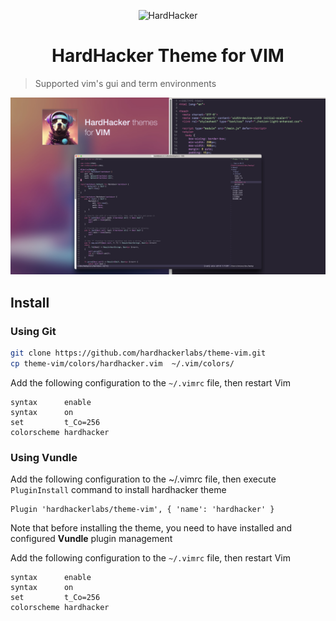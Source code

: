 <p align="center">
  <img width="180" src="https://github.com/hardhackerlabs/themes/raw/master/media/logo/logo.png" alt="HardHacker">
</p>

<h1 align="center">
  HardHacker Theme for VIM
</h1>

> Supported vim's gui and term environments

![](./media/preview.jpeg)

## Install

### Using Git

```bash
git clone https://github.com/hardhackerlabs/theme-vim.git
cp theme-vim/colors/hardhacker.vim  ~/.vim/colors/
```

Add the following configuration to the `~/.vimrc` file, then restart Vim

```
syntax      enable
syntax      on
set         t_Co=256
colorscheme hardhacker
```

### Using Vundle

Add the following configuration to the ~/.vimrc file, then execute `PluginInstall` command to install hardhacker theme

```
Plugin 'hardhackerlabs/theme-vim', { 'name': 'hardhacker' }
```

Note that before installing the theme, you need to have installed and configured **Vundle** plugin management

Add the following configuration to the `~/.vimrc` file, then restart Vim

```
syntax      enable
syntax      on
set         t_Co=256
colorscheme hardhacker
```
